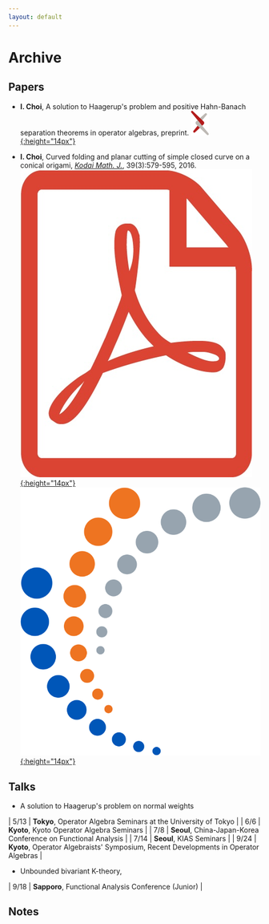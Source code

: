 ```yaml
---
layout: default
---
```


# Archive

## Papers


- 
	__I. Choi__,
	A solution to Haagerup's problem and positive Hahn-Banach separation theorems in operator algebras,
	preprint.
	[![](/assets/img/arxiv.svg){:height="14px"}](https://arxiv.org/abs/2501.16832)


- 
	__I. Choi__,
	Curved folding and planar cutting of simple closed curve on a conical origami,
	[_Kodai Math. J._](https://www.math.titech.ac.jp/top/~tosho/Journal/info-j.html),
	39(3):579-595,
	2016.
	[![](/assets/img/pdf.jpeg){:height="14px"}](/assets/pdf/papers/1509-cfpc.pdf)
	[![](/assets/img/mathscinet.png){:height="14px"}](https://mathscinet.ams.org/mathscinet/article?mr=3567235)




## Talks

- A solution to Haagerup's problem on normal weights

| 5/13 | __Tokyo__, Operator Algebra Seminars at the University of Tokyo |
| 6/6 | __Kyoto__, Kyoto Operator Algebra Seminars |
| 7/8 | __Seoul__, China-Japan-Korea Conference on Functional Analysis |
| 7/14 | __Seoul__, KIAS Seminars |
| 9/24 | __Kyoto__, Operator Algebraists' Symposium, Recent Developments in Operator Algebras |


- Unbounded bivariant K-theory,

| 9/18 | __Sapporo__, Functional Analysis Conference (Junior) |




## Notes

